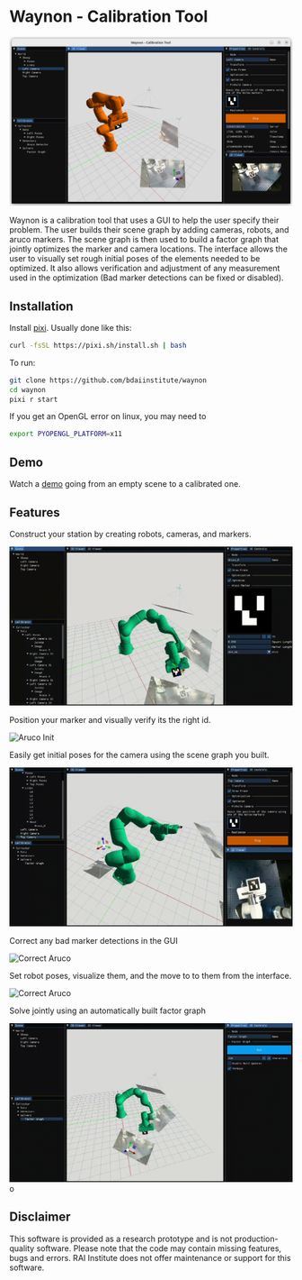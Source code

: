 # Waynon - Calibration Tool

![Main GUI](assets/images/main_gui.png)

Waynon is a calibration tool that uses a GUI to help the user specify their problem. The user builds their scene graph by adding cameras, robots, and aruco markers. The scene graph is then used to build a factor graph that jointly optimizes the marker and camera locations. The interface allows the user to visually set rough initial poses of the elements needed to be optimized. It also allows verification and adjustment of any measurement used in the optimization (Bad marker detections can be fixed or disabled). 

## Installation
Install [pixi](https://pixi.sh/latest/#installation). Usually done like this:
```bash
curl -fsSL https://pixi.sh/install.sh | bash
```

To run:
```bash 
git clone https://github.com/bdaiinstitute/waynon
cd waynon
pixi r start
```

If you get an OpenGL error on linux, you may need to
```bash
export PYOPENGL_PLATFORM=x11
```

## Demo

Watch a [demo](https://drive.google.com/file/d/19FXmHkiccVga9ZXLLtYzjFnivqkYFcFb/view?usp=sharing) going from an empty scene to a calibrated one.

## Features
Construct your station by creating robots, cameras, and markers.

![Scene Graph](assets/images/waynon_scenegraph.gif)

Position your marker and visually verify its the right id.

![Aruco Init](assets/images/waynon_aruco_initialization.gif)

Easily get initial poses for the camera using the scene graph you built.

![Camera Guess](assets/images/waynon_camera_guess.gif)

Correct any bad marker detections in the GUI

![Correct Aruco](assets/images/waynon_aruco_correction.gif)

Set robot poses, visualize them, and the move to to them from the interface.

![Correct Aruco](assets/images/waynon_moving.gif)

Solve jointly using an automatically built factor graph

![Correct Aruco](assets/images/waynon_factorgraph.gif)o

## Disclaimer
This software is provided as a research prototype and is not production-quality software. Please note that the code may contain missing features, bugs and errors.  RAI Institute does not offer maintenance or support for this software.
